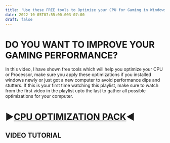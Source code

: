 ```yaml
---
title: 'Use these FREE tools to Optimize your CPU for Gaming in Windows - 2022'
date: 2022-10-05T07:55:00.003-07:00
draft: false
---
```



DO YOU WANT TO IMPROVE YOUR GAMING PERFORMANCE?
===============================================

In this video, I have shown free tools which will help you optimize your CPU or Processor, make sure you apply these optimizations if you installed windows newly or just got a new computer to avoid performance dips and stutters. If this is your first time watching this playlist, make sure to watch from the first video in the playlist upto the last to gather all possible optimizations for your computer.

  

▶[CPU OPTIMIZATION PACK](https://www.mediafire.com/file/tupafdc4qob6qls/CPU_Optimization_Pack.zip/file)◀
========================================================================================================

VIDEO TUTORIAL
--------------